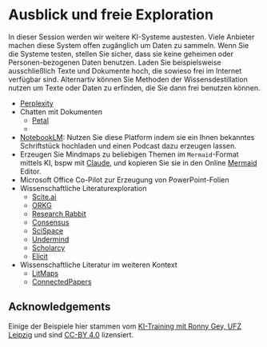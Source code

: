 # Ausblick und freie Exploration

In dieser Session werden wir weitere KI-Systeme austesten. Viele Anbieter machen diese System offen zugänglich um Daten zu sammeln. Wenn Sie die Systeme testen, stellen Sie sicher, dass sie keine geheimen oder Personen-bezogenen Daten benutzen. Laden Sie beispielsweise ausschließlich Texte und Dokumente hoch, die sowieso frei im Internet verfügbar sind. Alternartiv können Sie Methoden der Wissensdestillation nutzen um Texte oder Daten zu erfinden, die Sie dann frei benutzen können.

* [Perplexity](https://www.perplexity.ai/)
* Chatten mit Dokumenten
  * [Petal](https://www.petal.org/)
  * 
* [NotebookLM](https://notebooklm.google.com/): Nutzen Sie diese Platform indem sie ein Ihnen bekanntes Schriftstück hochladen und einen Podcast dazu erzeugen lassen.
* Erzeugen Sie Mindmaps zu beliebigen Themen im `Mermaid`-Format mittels KI, bspw mit [Claude](https://claude.ai), und kopieren Sie sie in den Online [Mermaid](https://mermaid.live/edit) Editor.
* Microsoft Office Co-Pilot zur Erzeugung von PowerPoint-Folien
* Wissenschaftliche Literaturexploration
  * [Scite.ai](https://scite.ai/)
  * [ORKG](https://orkg.org/)
  * [Research Rabbit](https://www.researchrabbit.ai/)
  * [Consensus](https://consensus.app/)
  * [SciSpace](https://scispace.com/)
  * [Undermind](https://www.undermind.ai/)
  * [Scholarcy](https://www.scholarcy.com/)
  * [Elicit](https://elicit.com/)
* Wissenschaftliche Literatur im weiteren Kontext
  * [LitMaps](https://www.litmaps.com/)
  * [ConnectedPapers](https://www.connectedpapers.com/)

## Acknowledgements

Einige der Beispiele hier stammen vom [KI-Training mit Ronny Gey, UFZ Leipzig](https://github.com/ScaDS/ai_training_ufz_2025/blob/main/docs/session3/exercise.md) und sind [CC-BY 4.0](https://creativecommons.org/licenses/by/4.0/deed.en) lizensiert.